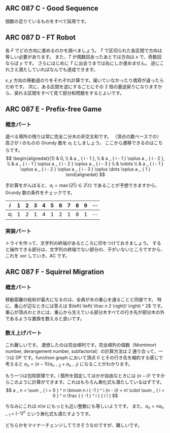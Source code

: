 ## ARC 087 C - Good Sequence

個数の足りているものをすべて採用です。


## ARC 087 D - FT Robot

各 $F$ でどの方向に進めるのかを調べましょう。
$T$ で区切られた各区間で方向は等しい必要があります。
また、$T$ が偶数回あったあとでは方向は $x$ で、奇数回ならば $y$ です。
さらにはじめに $T$ に出会うまでは右にしか進めません。
逆にこれさえ満たしていればなんでも達成できます。

$x, y$ 方向の移動道のりをそれぞれ計算です。届いていなかったり偶奇が違ったらだめです。
次に、ある区間を逆にするごとにその $2$ 倍の量逆戻りになりますから、戻れる区間をすべて見て部分和問題をするとよいです。


## ARC 087 E - Prefix-free Game

### 概念パート

選べる場所の残りは常に完全二分木の非交叉和です。
（頂点の数ベースでの）高さが $i$ のものの Grundy 数を $a _ i$ としましょう。
ここから遷移できるのはこちらです。
$$
    \begin{alignedat}{1}
        & 0, \\
        & a _ { i - 1 }, \\
        & a _ { i - 1 } \oplus a _ { i - 2 }, \\
        & a _ { i - 1 } \oplus a _ { i - 2 } \oplus a _ { i - 3 } \\
        & \vdots \\
        & a _ { i - 1 } \oplus a _ { i - 2 } \oplus a _ { i - 3 } \oplus \dots \oplus a _ { 1 }
    \end{alignedat}
$$

手計算をがんばると、$a _ i = \max \left\{ 2 ^ j \middle \vert i \in 2 ^ j \mathbb Z \right\}$
であることが予想できますから、Grundy 数の条件をチェックです。

| $i$     | $1$ | $2$ | $3$ | $4$ | $5$ | $6$ | $7$ | $8$ | $9$ | $\cdots$ |
|-        |-    |-    |-    |-    |-    |-    |-    |-    |-    |-         |
| $a _ i$ | $1$ | $2$ | $1$ | $4$ | $1$ | $2$ | $1$ | $8$ | $1$ | $\cdots$ |


### 実装パート

トライを作って、文字列の終端があるところに印をつけておきましょう。
すると操作できる部分は、文字列の終端でない部分の、子がいないところですから、これを xor していき、AC です。


## ARC 087 F - Squirrel Migration

### 概念パート

移動距離の総和が最大になるのは、全員が木の重心を通ることと同値です。
特に、重心が辺なときには答えは $\left( \left( \frac n 2 \right)! \right) ^ 2$ です。
重心が頂点のときには、重心から生えている部分木すべての行き先が部分木の外であるような置換を数えると良いです。

### 数え上げパート

これ難しいです。
連想したのは完全順列です。完全順列の個数（Momtmort number, derangement number, subfactorial）の計算方法は $2$ 通り合って、一つは DP です。functnon graph において頂点 $0$ とその行き先を縮約する感じで考えると $a _ n = (n - 1) ( a _ { n - 2 } + a _ { n - 1 })$ になることがわかります。

もう一つは包除原理です。$i$ 箇所を固定してほかが自由なときには $(n - i)!$ ですからこのように計算ができます。これはもちろん漸化式も満たしているはずです。
$$
    a _ n = \sum _ { i = 0 } ^ n \binom n i ( -1 ) ^ i (n - i)!
        = n! \cdot \sum _ { i = 0 } ^ n \frac { ( -1 ) ^ i } { i ! }
$$

ちなみにこれは $n! / e$ にもっとも近い整数にも等しいようです。
また、$a _ n = n a _ { n - 1 } + ( -1 ) ^ n$ という漸化式も満たすようです。

どちらかをマイナーチェンジしてできそうなのですが、難しいです。


